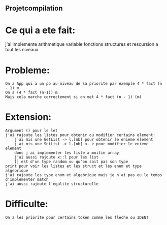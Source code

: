 ## Projetcompilation

# Ce qui a ete fait:

j'ai implemente arithmetique variable fonctions structures et rescursion
a tout les niveaux

# Probleme:
    On a App qui a un pb au niveau de sa priorite par exemple 4 * fact (n - 1) m
    On a (4 * fact (n-1)) m
    Mais cela marche correctement si on met 4 * fact (n - 1) (m)
# Extension:
    Argument () pour le let
    j'ai rajoute les listes pour obtenir ou modifier certains element:
        j ai mis une GetList -> l.[nb] pour obtenir le enieme element
        j ai mis une SetList -> l.[nb] <- e pour modifier le enieme element
        donc j ai implementer les liste a moitie array
        j'ai aussi rajoute x::l pour les list
        [] est d'un type random vu qu'on sait pas son type
    print pour voir les listes et les struct et les enum et type algebrique
    j'ai rajoute les type enum et algebrique mais je n'ai pas eu le temps d'implementer match
    j'ai aussi rajoute l'egalite structurelle

# Difficulte:
    On a les priorite pour certains token comme les fleche ou IDENT 

